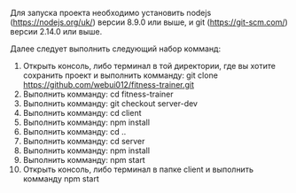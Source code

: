 Для запуска проекта необходимо установить nodejs (https://nodejs.org/uk/) версии 8.9.0 или выше, и git (https://git-scm.com/) версии 2.14.0 или выше.

Далее следует выполнить следующий набор комманд:
1) Открыть консоль, либо терминал в той директории, где вы хотите сохранить проект и выполнить комманду: git clone https://github.com/webui012/fitness-trainer.git
2) Выполнить комманду: cd fitness-trainer
3) Выполнить комманду: git checkout server-dev
3) Выполнить комманду: cd client
4) Выполнить комманду: npm install
5) Выполнить комманду: cd ..
6) Выполнить комманду: cd server
7) Выполнить комманду: npm install
8) Выполнить комманду: npm start
9) Открыть консоль, либо терминал в папке client и выполнить комманду npm start
